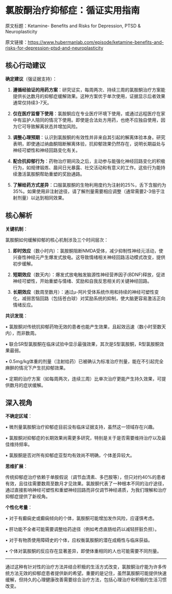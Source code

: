 # 氯胺酮治疗抑郁症：循证实用指南

原文标题：Ketamine- Benefits and Risks for Depression, PTSD & Neuroplasticity

原文链接：https://www.hubermanlab.com/episode/ketamine-benefits-and-risks-for-depression-ptsd-and-neuroplasticity

<YouTube videoId="Rxmv7rT9leo" />

## 核心行动建议

**确定建议**（强证据支持）：

1. **遵循经验证的用药方案**：研究证实，每周两次、持续三周的氯胺酮治疗方案能提供长达数月的抑郁症缓解效果。这种方案优于单次使用，证据显示后者效果通常仅持续3-7天。

2. **仅在医疗监督下使用**：氯胺酮应在专业医疗环境下使用，或通过远程医疗在家中有监护人陪同的情况下使用。即使是合法处方用药，也绝不应独自使用，因为它可导致解离状态并增加风险。

3. **调整心理预期**：认识到氯胺酮的有效性并非来自其引起的解离体验本身。研究表明，即使通过纳曲酮阻断解离体验，抗抑郁效果仍然存在，说明长期益处与神经可塑性和神经回路变化有关。

4. **配合抗抑郁行为**：药物治疗期间及之后，主动参与能强化神经回路变化的积极行为，如规律锻炼、晨间日光暴露、社交活动和有意义的工作。这些行为能持续激活氯胺酮帮助重塑的奖励通路。

5. **了解给药方式差异**：口服氯胺酮的生物利用度约为注射的25%，舌下含服约为35%。如果使用非注射途径，请了解剂量需要相应调整（通常需要2-3倍于注射剂量）以达到相同效果。

## 核心解析

**关键机制**：

氯胺酮如何缓解抑郁的核心机制涉及三个时间层次：

1. **即时效应**（数小时内）：氯胺酮阻断NMDA受体，减少抑制性神经元活动，使兴奋性神经元产生爆发式放电。这导致情绪相关神经回路活动模式改变，提供初步缓解。

2. **短期效应**（数天内）：爆发式放电触发脑源性神经营养因子(BDNF)释放，促进神经可塑性，开始重塑与情绪、奖励和自我反思相关的关键神经回路。

3. **长期效应**（数周至数月）：通过μ-阿片受体系统作用和持续的神经可塑性变化，减弱苦恼回路（包括苍白球）对奖励系统的抑制，使大脑更容易激活正向情绪反应。

**共识发现**：

• 氯胺酮对传统抗抑郁药物无效的患者也能产生效果，且起效迅速（数小时至数天内），而非数周。

• 联合SR型氯胺酮在临床试验中显示最强效果，其次是S型氯胺酮，R型氯胺酮效果最弱。

• 0.5mg/kg体重的剂量（注射给药）已被确认为标准治疗剂量，能在不引起完全麻醉的情况下产生抗抑郁效果。

• 定期的治疗方案（如每周两次，连续三周）比单次治疗更能产生持久效果，可提供数月的症状缓解。

## 深入视角

**不确定区域**：

• 微剂量氯胺酮治疗抑郁症目前没有临床证据支持，虽然这一领域存在兴趣。

• 氯胺酮对抑郁症的长期效果尚需更多研究，特别是关于是否需要维持治疗以及最佳维持频率。

• 氯胺酮是否对所有抑郁症亚型均有效尚不明确，个体差异较大。

**思维扩展**：

传统抑郁症治疗依赖于单胺假说（调节血清素、多巴胺等），但只对约40%的患者有效，且往往需要数周至数月才见效果。氯胺酮代表了一种根本不同的治疗途径，通过直接影响神经可塑性和重塑神经回路而非仅调节神经递质，为我们理解和治疗抑郁症提供了新视角。

**个性化考量**：

• 对于有癫痫史或癫痫倾向的个体，氯胺酮可能增加发作风险，应谨慎考虑。

• 肝功能不全者可能需要调整给药途径（例如考虑直肠给药以减轻肝脏负担）。

• 对于有物质使用障碍史的个体，应权衡氯胺酮的潜在成瘾性与临床获益。

• 个体对氯胺酮的反应存在显著差异，即使体重相同的人也可能需要不同剂量。

---

通过这种有针对性的治疗方法并结合积极的生活方式改变，氯胺酮治疗能为许多传统方法无效的抑郁症患者提供新的希望。重要的是记住，虽然氯胺酮可能提供快速缓解，但持久的心理健康改善需要综合治疗方法，包括心理治疗和积极的生活习惯改变。

